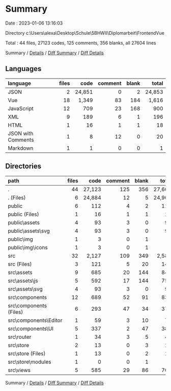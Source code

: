 # Summary

Date : 2023-01-06 13:16:03

Directory c:\\Users\\alexa\\Desktop\\Schule\\5BHWII\\Diplomarbeit\\FrontendVue

Total : 44 files,  27123 codes, 125 comments, 356 blanks, all 27604 lines

Summary / [Details](details.md) / [Diff Summary](diff.md) / [Diff Details](diff-details.md)

## Languages
| language | files | code | comment | blank | total |
| :--- | ---: | ---: | ---: | ---: | ---: |
| JSON | 2 | 24,851 | 0 | 2 | 24,853 |
| Vue | 18 | 1,349 | 83 | 184 | 1,616 |
| JavaScript | 12 | 709 | 23 | 168 | 900 |
| XML | 9 | 189 | 6 | 1 | 196 |
| HTML | 1 | 16 | 1 | 1 | 18 |
| JSON with Comments | 1 | 8 | 12 | 0 | 20 |
| Markdown | 1 | 1 | 0 | 0 | 1 |

## Directories
| path | files | code | comment | blank | total |
| :--- | ---: | ---: | ---: | ---: | ---: |
| . | 44 | 27,123 | 125 | 356 | 27,604 |
| . (Files) | 6 | 24,884 | 12 | 5 | 24,901 |
| public | 6 | 112 | 4 | 2 | 118 |
| public (Files) | 1 | 16 | 1 | 1 | 18 |
| public\\assets | 4 | 93 | 3 | 0 | 96 |
| public\\assets\\svg | 4 | 93 | 3 | 0 | 96 |
| public\\img | 1 | 3 | 0 | 1 | 4 |
| public\\img\\icons | 1 | 3 | 0 | 1 | 4 |
| src | 32 | 2,127 | 109 | 349 | 2,585 |
| src (Files) | 3 | 121 | 5 | 20 | 146 |
| src\\assets | 9 | 685 | 20 | 144 | 849 |
| src\\assets\\js | 5 | 592 | 17 | 144 | 753 |
| src\\assets\\svg | 4 | 93 | 3 | 0 | 96 |
| src\\components | 12 | 689 | 52 | 91 | 832 |
| src\\components (Files) | 6 | 293 | 47 | 34 | 374 |
| src\\components\\Editor | 1 | 59 | 3 | 10 | 72 |
| src\\components\\UI | 5 | 337 | 2 | 47 | 386 |
| src\\router | 1 | 34 | 3 | 5 | 42 |
| src\\store | 2 | 13 | 0 | 3 | 16 |
| src\\store (Files) | 1 | 13 | 0 | 2 | 15 |
| src\\store\\modules | 1 | 0 | 0 | 1 | 1 |
| src\\views | 5 | 585 | 29 | 86 | 700 |

Summary / [Details](details.md) / [Diff Summary](diff.md) / [Diff Details](diff-details.md)